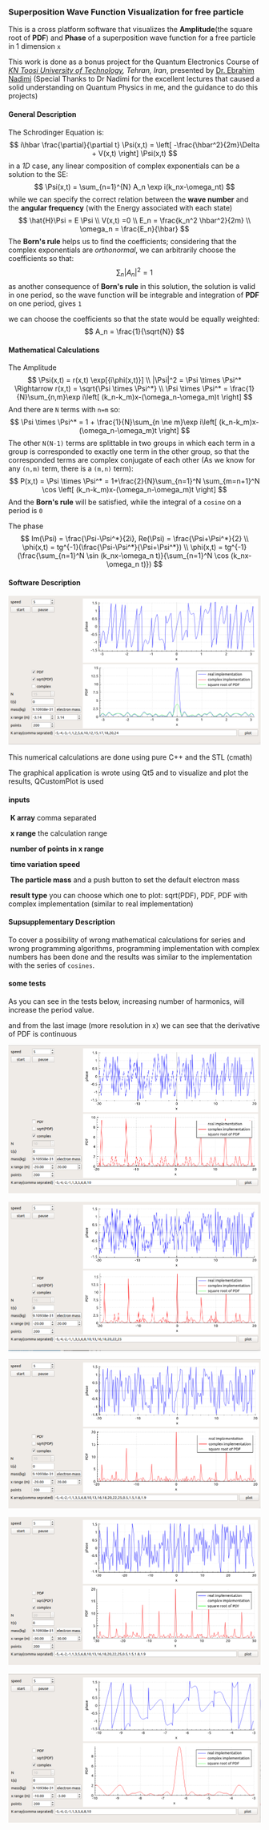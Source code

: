 ### Superposition Wave Function Visualization for free particle

This is a cross platform software that visualizes the **Amplitude**(the square root of **PDF**) and  **Phase** of a superposition wave function for a free particle in 1 dimension <code>x</code> 

This work is done as a bonus project for the Quantum Electronics Course of *[KN Toosi University of Technology](https://en.kntu.ac.ir), Tehran, Iran*, presented by [Dr. Ebrahim Nadimi](https://wp.kntu.ac.ir/nadimi/) (Special Thanks to Dr Nadimi for the excellent lectures that caused a solid understanding on Quantum Physics in me, and the guidance to do this projects)

#### General Description

The Schrodinger Equation is:
$$
i\hbar \frac{\partial}{\partial t} \Psi(x,t) = \left[ -\frac{\hbar^2}{2m}\Delta + V(x,t) \right] \Psi(x,t)
$$
in a *1D* case, any linear composition of complex exponentials can be a solution to the SE:
$$
\Psi(x,t) = \sum_{n=1}^{N} A_n \exp i(k_nx-\omega_nt)
$$
while we can specify the correct relation between the **wave number** and the **angular frequency** (with the Energy associated with each state)
$$
\hat{H}\Psi = E \Psi \\
V(x,t) =0 \\
E_n = \frac{k_n^2 \hbar^2}{2m} \\
\omega_n = \frac{E_n}{\hbar}
$$
The **Born's rule** helps us to find the coefficients; considering that the complex exponentials are *orthonormal*, we can arbitrarily choose the coefficients so that:
$$
\sum_{n} |A_n|^2 = 1
$$
as another consequence of **Born's rule** in this solution, the solution is valid in one period, so the wave function will be integrable and integration of **PDF** on one period, gives `1`

we can choose the coefficients so that the state would be equally weighted:
$$
A_n = \frac{1}{\sqrt{N}}
$$


#### Mathematical Calculations

The Amplitude
$$
\Psi(x,t) = r(x,t) \exp[{i\phi(x,t)}] \\
|\Psi|^2 = \Psi \times \Psi^* \Rightarrow r(x,t) = \sqrt{\Psi \times \Psi^*} \\
\Psi \times \Psi^* = \frac{1}{N}\sum_{n,m}\exp i\left[ (k_n-k_m)x-(\omega_n-\omega_m)t \right]
$$
And there are `N` terms with `n=m` so:
$$
\Psi \times \Psi^* = 1 + \frac{1}{N}\sum_{n \ne m}\exp i\left[ (k_n-k_m)x-(\omega_n-\omega_m)t \right]
$$
The other `N(N-1)` terms are splittable in two groups in which each term in a group is corresponded to exactly one term in the other group, so that the corresponded terms are complex conjugate of each other (As we know for any `(n,m)` term, there is a `(m,n)` term):
$$
P(x,t) = \Psi \times \Psi^* = 1+\frac{2}{N}\sum_{n=1}^N \sum_{m=n+1}^N \cos \left[ (k_n-k_m)x-(\omega_n-\omega_m)t \right]
$$
And the **Born's rule** will be satisfied, while the integral of a `cosine` on a period is `0` 

The phase
$$
Im(\Psi) = \frac{\Psi-\Psi^*}{2i}, Re(\Psi) = \frac{\Psi+\Psi^*}{2} \\
\phi(x,t) = tg^{-1}(\frac{\Psi-\Psi^*}{\Psi+\Psi^*}) \\
\phi(x,t) = tg^{-1}(\frac{\sum_{n=1}^N \sin (k_nx-\omega_n t)}{\sum_{n=1}^N \cos (k_nx-\omega_n t)})
$$


#### Software Description

![a preview of the software](shot.png)

This numerical calculations are done using pure C++ and the STL (cmath)

The graphical application is wrote using Qt5 and to visualize and plot the results, QCustomPlot is used

#### inputs

​	**K array** comma separated

​	**x range** the calculation range

​	**number of points in x range**

​	**time variation speed**

​	**The particle mass** and a push button to set the default electron mass

​	**result type** you can choose which one to plot: sqrt(PDF), PDF, PDF with complex implementation (similar to real implementation)





#### Supsupplementary Description

To cover a possibility of wrong mathematical calculations for series and wrong programming algorithms, programming implementation with complex numbers has been done and the results was similar to the implementation with the series of `cosines`.  



#### some tests

As  you can see in the tests below, increasing number of harmonics, will increase the period value.

and from the last image (more resolution in x) we can see that the derivative of PDF is continuous 

![a preview of the software](res_1.png)

![a preview of the software](res_2.png)

![a preview of the software](res_3.png)

![a preview of the software](res_4.png)

![a preview of the software](res_5.png)